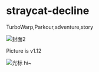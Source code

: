 # straycat-decline
TurboWarp,Parkour,adventure,story

![封面2](https://user-images.githubusercontent.com/90503283/159620694-f59de33b-ada0-4f29-ab61-2abefe7d0706.png)

Picture is v1.12

![光标](https://user-images.githubusercontent.com/90503283/159620859-640e2336-9194-4f0c-84ce-abd38618c4ec.png)
hi~
